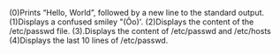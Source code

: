 (0)Prints “Hello, World”, followed by a new line to the standard output. (1)Displays a confused smiley "(Ôo)'. (2)Displays the content of the /etc/passwd file. (3).Displays the content of /etc/passwd and /etc/hosts (4)Displays the last 10 lines of /etc/passwd.
